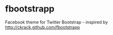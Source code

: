 fbootstrapp
===========

Facebook theme for Twitter Bootstrap - inspired by http://ckrack.github.com/fbootstrapp
